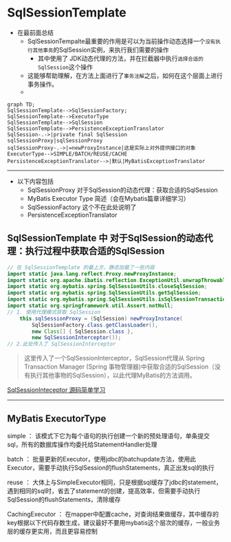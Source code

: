 # SqlSessionTemplate

- 在最前面总结
    - SqlSessionTempalte最重要的作用是可以为当前操作动态选择一个`没有执行其他事务`的SqlSession实例，来执行我们需要的操作
        - 其中使用了 JDK动态代理的方法，并在拦截器中执行`选择合适的SqlSession`这个操作
    - 这能够帮助理解，在方法上面进行了`事务注解`之后，如何在这个层面上进行事务操作。
    - 

```mermaid
graph TD;
SqlSessionTemplate-->SqlSessionFactory;
SqlSessionTemplate-->ExecutorType
SqlSessionTemplate-->SqlSession
SqlSessionTemplate-->PersistenceExceptionTranslator
SqlSession-.->|private final SqlSession  sqlSessionProxy|sqlSessionProxy
sqlSessionProxy-.->|=newProxyInstance|这是实际上对外提供接口的对象
ExecutorType-->SIMPLE/BATCH/REUSE/CACHE
PersistenceExceptionTranslator-->|默认|MyBatisExceptionTranslator
```
---------------------------

- 以下内容包括
    - SqlSessionProxy 对于SqlSession的动态代理：获取合适的SqlSession
    - MyBatis Executor Type 简述（会在Mybatis篇章详细学习）
    - SqlSessionFactory 这个不在此处说明了
    - PersistenceExceptionTranslator


## SqlSessionTemplate 中 对于SqlSession的动态代理：执行过程中获取合适的SqlSession

```java
// 在 SqlSessionTemplate 的最上方，静态加载了一些内容
import static java.lang.reflect.Proxy.newProxyInstance;
import static org.apache.ibatis.reflection.ExceptionUtil.unwrapThrowable;
import static org.mybatis.spring.SqlSessionUtils.closeSqlSession;
import static org.mybatis.spring.SqlSessionUtils.getSqlSession;
import static org.mybatis.spring.SqlSessionUtils.isSqlSessionTransactional;
import static org.springframework.util.Assert.notNull;
// 1. 使用代理模式获取 SqlSession 
    this.sqlSessionProxy = (SqlSession) newProxyInstance(
        SqlSessionFactory.class.getClassLoader(),
        new Class[] { SqlSession.class },
        new SqlSessionInterceptor());
// 2.此处传入了 SqlSessionInterceptor
```
> 这里传入了一个SqlSessionInterceptor，SqlSession代理从 Spring Transaction Manager (Spring 事物管理器)中获取合适的SqlSession（没有执行其他事物的SqlSession），以此代理MyBatis的方法调用。

[SqlSessionInteceptor 源码简单学习](./002-SqlSessionInterceptor.md)

--------------------------------------
## MyBatis ExecutorType

simple ： 该模式下它为每个语句的执行创建一个新的预处理语句，单条提交sql，所有的数据库操作均委托给StatementHandler处理

batch ： 批量更新的Executor，使用jdbc的batchupdate方法，使用此Executor，需要手动执行SqlSession的flushStatements，真正出发sql的执行

reuse ： 大体上与SimpleExecutor相同，只是根据sql缓存了jdbc的statement，遇到相同的sql时，省去了statement的创建，提高效率，但需要手动执行SqlSession的flushStatements，清除缓存

CachingExecutor ： 在mapper中配置cache，对查询结果做缓存，其中缓存的key根据以下代码存数生成，建议最好不要用mybatis这个层次的缓存，一般业务层的缓存更实用，而且更容易控制